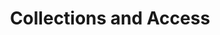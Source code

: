---
title: 'Collections and Access'
published: true
onpage_menu: true
template: sessions
content:
  items:
    '@taxonomy.track': Collections and Access
---